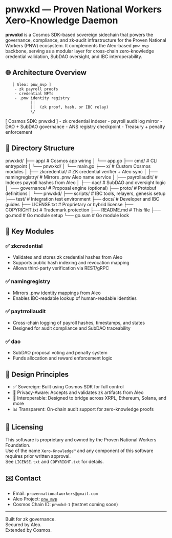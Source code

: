 # pnwxkd — Proven National Workers Xero-Knowledge Daemon

**pnwxkd** is a Cosmos SDK–based sovereign sidechain that powers the governance, compliance, and zk-audit infrastructure for the Proven National Workers (PNW) ecosystem. It complements the Aleo-based `pnw_mvp` backbone, serving as a modular layer for cross-chain zero-knowledge credential validation, SubDAO oversight, and IBC interoperability.

## 🌐 Architecture Overview

       [ Aleo: pnw_mvp ]
        - zk payroll proofs
        - credential NFTs
        - .pnw identity registry
               ||
               ||  (zk proof, hash, or IBC relay)
               \/
   [ Cosmos SDK: pnwxkd ]
    - zk credential indexer
    - payroll audit log mirror
    - DAO + SubDAO governance
    - ANS registry checkpoint
    - Treasury + penalty enforcement

## 📁 Directory Structure

pnwxkd/
├── app/                          # Cosmos app wiring
│   └── app.go
├── cmd/                          # CLI entrypoint
│   └── pnwxkd/
│       └── main.go
├── x/                            # Custom Cosmos modules
│   ├── zkcredential/             # ZK credential verifier + Aleo sync
│   ├── namingregistry/              # Mirrors .pnw Aleo name service
│   ├── payrollaudit/             # Indexes payroll hashes from Aleo
│   ├── dao/                      # SubDAO and oversight logic
│   └── governance/               # Proposal engine (optional)
├── proto/                        # Protobuf definitions
│   └── pnwxkd/
├── scripts/                      # IBC tools, relayers, genesis setup
├── test/                         # Integration test environment
├── docs/                         # Developer and IBC guides
├── LICENSE.txt                   # Proprietary or hybrid license
├── COPYRIGHT.txt                 # Trademark protection
├── README.md                     # This file
├── go.mod                        # Go module setup
└── go.sum                        # Go module lock

## 🔧 Key Modules

### ✅ zkcredential
- Validates and stores zk credential hashes from Aleo
- Supports public hash indexing and revocation mapping
- Allows third-party verification via REST/gRPC

### ✅ namingregistry
- Mirrors .pnw identity mappings from Aleo
- Enables IBC-readable lookup of human-readable identities

### ✅ paytrrollaudit
- Cross-chain logging of payroll hashes, timestamps, and states
- Designed for audit compliance and SubDAO traceability

### ✅ dao
- SubDAO proposal voting and penalty system
- Funds allocation and reward enforcement logic

## 🧠 Design Principles

- ✅ Sovereign: Built using Cosmos SDK for full control  
- 🔐 Privacy-Aware: Accepts and validates zk artifacts from Aleo  
- 🔗 Interoperable: Designed to bridge across XRPL, Ethereum, Solana, and more  
- 📊 Transparent: On-chain audit support for zero-knowledge proofs  

## 📄 Licensing

This software is proprietary and owned by the Proven National Workers Foundation.  
Use of the name `Xero-Knowledge™` and any component of this software requires prior written approval.  
See `LICENSE.txt` and `COPYRIGHT.txt` for details.

## ✉️ Contact

- Email: `provennationalworkers@gmail.com`  
- Aleo Project: [`pnw_mvp`](https://github.com/PNWBNW/pnw_mvp)  
- Cosmos Chain ID: `pnwxkd-1` (testnet coming soon)

---

Built for zk governance.  
Secured by Aleo.  
Extended by Cosmos.
